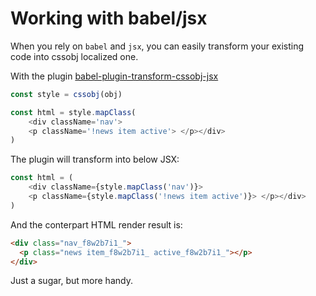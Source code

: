 # Working with babel/jsx

When you rely on `babel` and `jsx`, you can easily transform your existing code into cssobj localized one.

With the plugin [babel-plugin-transform-cssobj-jsx](https://github.com/cssobj/babel-plugin-transform-cssobj-jsx)

``` javascript
const style = cssobj(obj)

const html = style.mapClass(
    <div className='nav'>
    <p className='!news item active'> </p></div>
)
```

The plugin will transform into below JSX:

``` javascript
const html = (
    <div className={style.mapClass('nav')}>
    <p className={style.mapClass('!news item active')}> </p></div>
)
```

And the conterpart HTML render result is:

```html
<div class="nav_f8w2b7i1_">
  <p class="news item_f8w2b7i1_ active_f8w2b7i1_"></p>
</div>
```

Just a sugar, but more handy.

